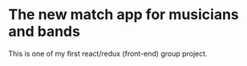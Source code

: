 # The new match app for musicians and bands

This is one of my first react/redux (front-end) group project. 
